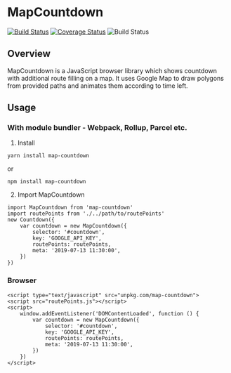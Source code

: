 # MapCountdown

[![Build Status](https://travis-ci.org/dawidjaniga/map-countdown.svg?branch=master)](https://travis-ci.org/dawidjaniga/map-countdown)
[![Coverage Status](https://img.shields.io/codecov/c/github/dawidjaniga/map-countdown.svg)](asd)
![Build Status](https://img.shields.io/david/dawidjaniga/map-countdown.svg)


## Overview
MapCountdown is a JavaScript browser library which shows countdown with additional route filling on a map. It uses Google Map to draw polygons from provided paths and animates them according to time left.


## Usage

### With module bundler - Webpack, Rollup, Parcel etc.
1. Install
```
yarn install map-countdown
```
or
```
npm install map-countdown
```
2. Import MapCountdown
```
import MapCountdown from 'map-countdown'
import routePoints from './../path/to/routePoints'
new Countdown({
    var countdown = new MapCountdown({
        selector: '#countdown',
        key: 'GOOGLE_API_KEY',
        routePoints: routePoints,
        meta: '2019-07-13 11:30:00',
    })
})
```

### Browser
```
<script type="text/javascript" src="unpkg.com/map-countdown">
<script src="routePoints.js"></script>
<script>
    window.addEventListener('DOMContentLoaded', function () {
        var countdown = new MapCountdown({
            selector: '#countdown',
            key: 'GOOGLE_API_KEY',
            routePoints: routePoints,
            meta: '2019-07-13 11:30:00',
        })
    })
</script>

```